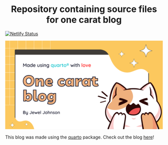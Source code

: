 <h1 align="center">Repository containing source files for one carat blog</h1>

[![Netlify Status](https://api.netlify.com/api/v1/badges/a141b0a6-24e6-4c18-a65f-33c0b98797ab/deploy-status)](https://app.netlify.com/sites/one-carat-blog/deploys)

![](https://raw.githubusercontent.com/jeweljohnsonj/one-carat-blog/main/media/blog_preview.png)


This blog was made using the [quarto](https://quarto.org/) package. Check out the blog [here](https://one-carat-blog.netlify.app/)!


